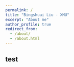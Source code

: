 ```yaml
---
permalink: /
title: "Bingshuai Liu - XMU"
excerpt: "About me"
author_profile: true
redirect_from: 
  - /about/
  - /about.html
---
```


## test

